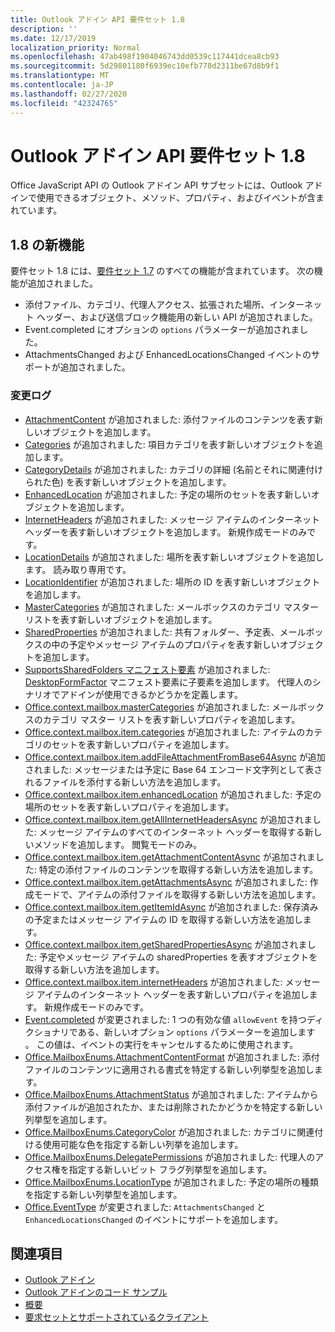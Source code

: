 ```yaml
---
title: Outlook アドイン API 要件セット 1.8
description: ''
ms.date: 12/17/2019
localization_priority: Normal
ms.openlocfilehash: 47ab498f1904046743dd0539c117441dcea8cb93
ms.sourcegitcommit: 5d29801180f6939ec10efb778d2311be67d8b9f1
ms.translationtype: MT
ms.contentlocale: ja-JP
ms.lasthandoff: 02/27/2020
ms.locfileid: "42324765"
---
```

# <a name="outlook-add-in-api-requirement-set-18"></a>Outlook アドイン API 要件セット 1.8

Office JavaScript API の Outlook アドイン API サブセットには、Outlook アドインで使用できるオブジェクト、メソッド、プロパティ、およびイベントが含まれています。

## <a name="whats-new-in-18"></a>1.8 の新機能

要件セット 1.8 には、[要件セット 1.7](../requirement-set-1.7/outlook-requirement-set-1.7.md) のすべての機能が含まれています。 次の機能が追加されました。

- 添付ファイル、カテゴリ、代理人アクセス、拡張された場所、インターネット ヘッダー、および送信ブロック機能用の新しい API が追加されました。
- Event.completed にオプションの `options` パラメーターが追加されました。
- AttachmentsChanged および EnhancedLocationsChanged イベントのサポートが追加されました。

### <a name="change-log"></a>変更ログ

- [AttachmentContent](/javascript/api/outlook/office.attachmentcontent?view=outlook-js-1.8) が追加されました: 添付ファイルのコンテンツを表す新しいオブジェクトを追加します。
- [Categories](/javascript/api/outlook/office.categories?view=outlook-js-1.8) が追加されました: 項目カテゴリを表す新しいオブジェクトを追加します。
- [CategoryDetails](/javascript/api/outlook/office.categorydetails?view=outlook-js-1.8) が追加されました: カテゴリの詳細 (名前とそれに関連付けられた色) を表す新しいオブジェクトを追加します。
- [EnhancedLocation](/javascript/api/outlook/office.enhancedlocation?view=outlook-js-1.8) が追加されました: 予定の場所のセットを表す新しいオブジェクトを追加します。
- [InternetHeaders](/javascript/api/outlook/office.internetheaders?view=outlook-js-1.8) が追加されました: メッセージ アイテムのインターネット ヘッダーを表す新しいオブジェクトを追加します。 新規作成モードのみです。
- [LocationDetails](/javascript/api/outlook/office.locationdetails?view=outlook-js-1.8) が追加されました: 場所を表す新しいオブジェクトを追加します。 読み取り専用です。
- [LocationIdentifier](/javascript/api/outlook/office.locationidentifier?view=outlook-js-1.8) が追加されました: 場所の ID を表す新しいオブジェクトを追加します。
- [MasterCategories](/javascript/api/outlook/office.mastercategories?view=outlook-js-1.8) が追加されました: メールボックスのカテゴリ マスター リストを表す新しいオブジェクトを追加します。
- [SharedProperties](/javascript/api/outlook/office.sharedproperties?view=outlook-js-1.8) が追加されました: 共有フォルダー、予定表、メールボックスの中の予定やメッセージ アイテムのプロパティを表す新しいオブジェクトを追加します。
- [SupportsSharedFolders マニフェスト要素](../../manifest/supportssharedfolders.md) が追加されました: [DesktopFormFactor](../../manifest/desktopformfactor.md) マニフェスト要素に子要素を追加します。 代理人のシナリオでアドインが使用できるかどうかを定義します。
- [Office.context.mailbox.masterCategories](office.context.mailbox.md#properties) が追加されました: メールボックスのカテゴリ マスター リストを表す新しいプロパティを追加します。
- [Office.context.mailbox.item.categories](office.context.mailbox.item.md#properties) が追加されました: アイテムのカテゴリのセットを表す新しいプロパティを追加します。
- [Office.context.mailbox.item.addFileAttachmentFromBase64Async](office.context.mailbox.item.md#methods) が追加されました: メッセージまたは予定に Base 64 エンコード文字列として表されるファイルを添付する新しい方法を追加します。
- [Office.context.mailbox.item.enhancedLocation](office.context.mailbox.item.md#properties) が追加されました: 予定の場所のセットを表す新しいプロパティを追加します。
- [Office.context.mailbox.item.getAllInternetHeadersAsync](office.context.mailbox.item.md#methods) が追加されました: メッセージ アイテムのすべてのインターネット ヘッダーを取得する新しいメソッドを追加します。 閲覧モードのみ。
- [Office.context.mailbox.item.getAttachmentContentAsync](office.context.mailbox.item.md#methods) が追加されました: 特定の添付ファイルのコンテンツを取得する新しい方法を追加します。
- [Office.context.mailbox.item.getAttachmentsAsync](office.context.mailbox.item.md#methods) が追加されました: 作成モードで、アイテムの添付ファイルを取得する新しい方法を追加します。
- [Office.context.mailbox.item.getItemIdAsync](office.context.mailbox.item.md#methods) が追加されました: 保存済みの予定またはメッセージ アイテムの ID を取得する新しい方法を追加します。
- [Office.context.mailbox.item.getSharedPropertiesAsync](office.context.mailbox.item.md#methods) が追加されました: 予定やメッセージ アイテムの sharedProperties を表すオブジェクトを取得する新しい方法を追加します。
- [Office.context.mailbox.item.internetHeaders](office.context.mailbox.item.md#properties) が追加されました: メッセージ アイテムのインターネット ヘッダーを表す新しいプロパティを追加します。 新規作成モードのみです。
- [Event.completed](/javascript/api/office/office.addincommands.event#completed-options-) が変更されました: 1 つの有効な値 `allowEvent` を持つディクショナリである、新しいオプション `options` パラメーターを追加します 。 この値は、イベントの実行をキャンセルするために使用されます。
- [Office.MailboxEnums.AttachmentContentFormat](/javascript/api/outlook/office.mailboxenums.attachmentcontentformat?view=outlook-js-1.8) が追加されました: 添付ファイルのコンテンツに適用される書式を特定する新しい列挙型を追加します。
- [Office.MailboxEnums.AttachmentStatus](/javascript/api/outlook/office.mailboxenums.attachmentstatus?view=outlook-js-1.8) が追加されました: アイテムから添付ファイルが追加されたか、または削除されたかどうかを特定する新しい列挙型を追加します。
- [Office.MailboxEnums.CategoryColor](/javascript/api/outlook/office.mailboxenums.categorycolor?view=outlook-js-1.8) が追加されました: カテゴリに関連付ける使用可能な色を指定する新しい列挙を追加します。
- [Office.MailboxEnums.DelegatePermissions](/javascript/api/outlook/office.mailboxenums.delegatepermissions?view=outlook-js-1.8) が追加されました: 代理人のアクセス権を指定する新しいビット フラグ列挙型を追加します。
- [Office.MailboxEnums.LocationType](/javascript/api/outlook/office.mailboxenums.locationtype?view=outlook-js-1.8) が追加されました: 予定の場所の種類を指定する新しい列挙型を追加します。
- [Office.EventType](/javascript/api/office/office.eventtype) が変更されました: `AttachmentsChanged` と `EnhancedLocationsChanged` のイベントにサポートを追加します。

## <a name="see-also"></a>関連項目

- [Outlook アドイン](../../../outlook/outlook-add-ins-overview.md)
- [Outlook アドインのコード サンプル](https://developer.microsoft.com/outlook/gallery/?filterBy=Outlook,Samples,Add-ins)
- [概要](../../../quickstarts/outlook-quickstart.md)
- [要求セットとサポートされているクライアント](../../requirement-sets/outlook-api-requirement-sets.md)

